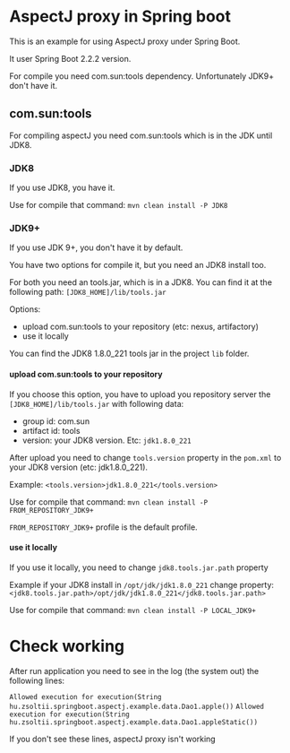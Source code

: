 # AspectJ proxy in Spring boot #

This is an example for using AspectJ proxy under Spring Boot.

It user Spring Boot 2.2.2 version.

For compile you need com.sun:tools dependency.
Unfortunately JDK9+ don't have it.

## com.sun:tools ##

For compiling aspectJ you need com.sun:tools which is in the JDK until JDK8.

### JDK8 ###

If you use JDK8, you have it.

Use for compile that command: `mvn clean install -P JDK8`

### JDK9+ ###

If you use JDK 9+, you don't have it by default.

You have two options for compile it, but you need an JDK8 install too.

For both you need an tools.jar, which is in a JDK8. You can find it at the following path: `[JDK8_HOME]/lib/tools.jar`

Options:

- upload com.sun:tools to your repository (etc: nexus, artifactory)
- use it locally

You can find the JDK8 1.8.0_221 tools jar in the project `lib` folder.

#### upload com.sun:tools to your repository ####

If you choose this option, you have to upload you repository server the `[JDK8_HOME]/lib/tools.jar` with following data:

- group id: com.sun
- artifact id: tools
- version: your JDK8 version. Etc: `jdk1.8.0_221` 

After upload you need to change `tools.version` property in the `pom.xml` to your JDK8 version (etc: jdk1.8.0_221).

Example: `<tools.version>jdk1.8.0_221</tools.version>`

Use for compile that command: `mvn clean install -P FROM_REPOSITORY_JDK9+`

`FROM_REPOSITORY_JDK9+` profile is the default profile.

#### use it locally ####

If you use it locally, you need to change `jdk8.tools.jar.path` property

Example if your JDK8 install in `/opt/jdk/jdk1.8.0_221` change property: `<jdk8.tools.jar.path>/opt/jdk/jdk1.8.0_221</jdk8.tools.jar.path>` 

Use for compile that command: `mvn clean install -P LOCAL_JDK9+`

# Check working #

After run application you need to see in the log (the system out) the following lines:

`Allowed execution for execution(String hu.zsoltii.springboot.aspectj.example.data.Dao1.apple())`
`Allowed execution for execution(String hu.zsoltii.springboot.aspectj.example.data.Dao1.appleStatic())`

If you don't see these lines, aspectJ proxy isn't working
